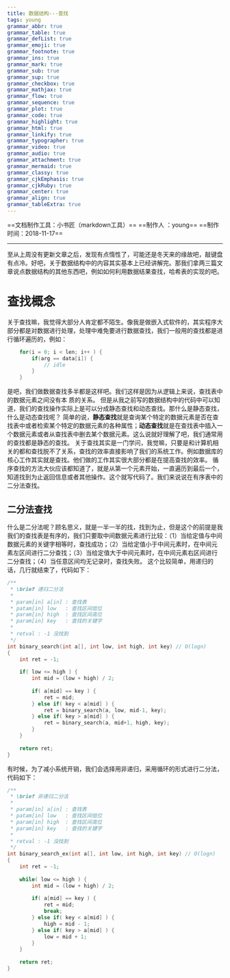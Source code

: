 ```yaml
---
title: 数据结构---查找
tags: young
grammar_abbr: true
grammar_table: true
grammar_defList: true
grammar_emoji: true
grammar_footnote: true
grammar_ins: true
grammar_mark: true
grammar_sub: true
grammar_sup: true
grammar_checkbox: true
grammar_mathjax: true
grammar_flow: true
grammar_sequence: true
grammar_plot: true
grammar_code: true
grammar_highlight: true
grammar_html: true
grammar_linkify: true
grammar_typographer: true
grammar_video: true
grammar_audio: true
grammar_attachment: true
grammar_mermaid: true
grammar_classy: true
grammar_cjkEmphasis: true
grammar_cjkRuby: true
grammar_center: true
grammar_align: true
grammar_tableExtra: true
---
```

==文档制作工具：小书匠（markdown工具）==
==制作人     ：young==
==制作时间：2018-11-17==


----------

至从上周没有更新文章之后，发现有点惰性了，可能还是冬天来的缘故吧，敲键盘有点冷。好吧，关于数据结构中的内容其实基本上已经讲解完。那我们拿两三篇文章说点数据结构的其他东西吧，例如如何利用数据结果查找，哈希表的实现的吧。

# 查找概念

关于查找嘛，我觉得大部分人肯定都不陌生。像我是做嵌入式软件的，其实程序大部分都是对数据进行处理，处理中难免要进行数据查找，我们一般用的查找都是进行循环遍历的，例如：

``` c
	for(i = 0; i < len; i++ ) {
		if(arg == data[i]) {
			// idle
		}
	}
```

是吧，我们做数据查找多半都是这样吧。我们这样是因为从逻辑上来说，查找表中的数据元素之间没有本
质的关系。
但是从我之前写的数据结构中的代码中可以知道，我们的查找操作实际上是可以分成静态查找和动态查找。那什么是静态查找，什么是动态查找呢？
简单的说，**静态查找**就是查询某个特定的数据元素是否在查找表中或者检索某个特定的数据元素的各种属性；**动态查找**就是在查找表中插入一个数据元素或者从查找表中删去某个数据元素。这么说就好理解了吧，我们通常用的查找都是静态的查找。
关于查找其实是一门学问，我觉嘛，只要是和计算机相关的都和查找脱不了关系，查找的效率直接影响了我们的系统工作。例如数据库的核心工作其实就是查找。他们做的工作其实很大部分都是在提高查找的效率。
循序查找的方法大伙应该都知道了，就是从第一个元素开始，一直遍历到最后一个，知道找到为止返回信息或者其他操作。这个就写代码了。我们来说说在有序表中的二分法查找。
## 二分法查找

什么是二分法呢？顾名思义，就是一半一半的找，找到为止，但是这个的前提是我我们的查找表是有序的，我们只要取中间数据元素进行比较：（1）当给定值与中间数据元素的关键字相等时，查找成功；（2）当给定值小于中间元素时，在中间元素左区间进行二分查找；（3）当给定值大于中间元素时，在中间元素右区间进行二分查找；（4）当任意区间均无记录时，查找失败。
这个比较简单，用递归的话，几行就结束了，代码如下：

``` c
/**
 * \brief 递归二分法 
 *
 * param[in] a[in] : 查找表
 * patam[in] low   : 查找区间低位
 * param[in] high  : 查找区间高位
 * param[in] key   : 查找的关键字 
 *
 * retval : -1 没找到 
 */ 
int binary_search(int a[], int low, int high, int key) // O(logn)
{
    int ret = -1;
    
    if( low <= high ) {
        int mid = (low + high) / 2;
        
        if( a[mid] == key ) {
            ret = mid;
        } else if( key < a[mid] ) {
            ret = binary_search(a, low, mid-1, key);
        } else if( key > a[mid] ) {
            ret = binary_search(a, mid+1, high, key);
        }
    }
    
    return ret;
}
```

有时候，为了减小系统开销，我们会选择用非递归，采用循环的形式进行二分法，代码如下：

``` c
/**
 * \brief 非递归二分法 
 *
 * param[in] a[in] : 查找表
 * patam[in] low   : 查找区间低位
 * param[in] high  : 查找区间高位
 * param[in] key   : 查找的关键字 
 *
 * retval : -1 没找到 
 */ 
int binary_search_ex(int a[], int low, int high, int key) // O(logn)
{
    int ret = -1;
    
    while( low <= high ) {
        int mid = (low + high) / 2;
        
        if( a[mid] == key ) {
            ret = mid;
            break;
        } else if( key < a[mid] ) {
            high = mid - 1;
        } else if( key > a[mid] ) {
            low = mid + 1;
        }
    }
    
    return ret;
}
```









